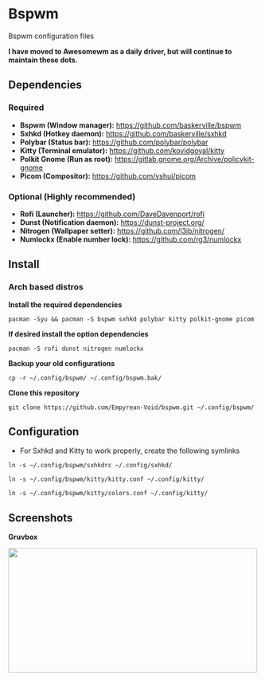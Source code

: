 # Bspwm

Bspwm configuration files

**I have moved to Awesomewm as a daily driver, but will continue to maintain these dots.**

## Dependencies

### Required

- **Bspwm (Window manager):** https://github.com/baskerville/bspwm
- **Sxhkd (Hotkey daemon):** https://github.com/baskerville/sxhkd
- **Polybar (Status bar):** https://github.com/polybar/polybar
- **Kitty (Terminal emulator):** https://github.com/kovidgoyal/kitty
- **Polkit Gnome (Run as root):** https://gitlab.gnome.org/Archive/policykit-gnome
- **Picom (Compositor):** https://github.com/yshui/picom

### Optional (Highly recommended)

- **Rofi (Launcher):** https://github.com/DaveDavenport/rofi
- **Dunst (Notification daemon):** https://dunst-project.org/
- **Nitrogen (Wallpaper setter):** https://github.com/l3ib/nitrogen/
- **Numlockx (Enable number lock):** https://github.com/rg3/numlockx

## Install

### Arch based distros

**Install the required dependencies**

```pacman -Syu && pacman -S bspwm sxhkd polybar kitty polkit-gnome picom```

**If desired install the option dependencies**

```pacman -S rofi dunst nitrogen numlockx```

**Backup your old configurations**

```cp -r ~/.config/bspwm/ ~/.config/bspwm.bak/```

**Clone this repository**

```git clone https://github.com/Empyrean-Void/bspwm.git ~/.config/bspwm/```

## Configuration

- For Sxhkd and Kitty to work properly, create the following symlinks

```ln -s ~/.config/bspwm/sxhkdrc ~/.config/sxhkd/```

```ln -s ~/.config/bspwm/kitty/kitty.conf ~/.config/kitty/```

```ln -s ~/.config/bspwm/kitty/colors.conf ~/.config/kitty/```

## Screenshots

**Gruvbox**

<img src="images/screenshots/gruvbox/fetch.png" width="500" height="250">
